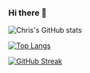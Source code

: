 ### Hi there 👋
![Chris's GitHub stats](https://github-readme-stats.vercel.app/api?username=ihindha&theme=nord&show_icons=true&include_all_commits=true)



[![Top Langs](https://github-readme-stats.vercel.app/api/top-langs/?username=ihindha&layout=pie&theme=nord&exclude_repo=msl,msl-pub,ihindha_tweet,hugo-clarity&langs_count=11&size_weight=0.5&count_weight=0.5)](https://github.com/anuraghazra/github-readme-stats)

[![GitHub Streak](https://streak-stats.demolab.com?user=ihindha&theme=nord&locale=sv&date_format=j%20M%5B%20Y%5D&type=png)](https://git.io/streak-stats)

<!--
**ihindha/ihindha** is a ✨ _special_ ✨ repository because its `README.md` (this file) appears on your GitHub profile.

Here are some ideas to get you started:

- 🔭 I’m currently working on ...
- 🌱 I’m currently learning ...
- 👯 I’m looking to collaborate on ...
- 🤔 I’m looking for help with ...
- 💬 Ask me about ...
- 📫 How to reach me: ...
- 😄 Pronouns: ...
- ⚡ Fun fact: ...
-->
